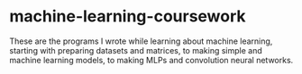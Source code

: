 # machine-learning-coursework

These are the programs I wrote while learning about machine learning, starting with preparing datasets and matrices, to making simple and machine learning models, to making MLPs and convolution neural networks.
